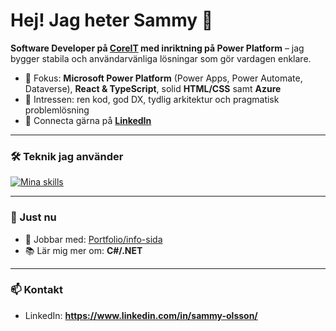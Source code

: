 # Hej! Jag heter Sammy 👋

**Software Developer på [CoreIT](https://coreit.se) med inriktning på Power Platform** – jag bygger stabila och användarvänliga lösningar som gör vardagen enklare.

- 🧩 Fokus: **Microsoft Power Platform** (Power Apps, Power Automate, Dataverse), **React & TypeScript**, solid **HTML/CSS** samt **Azure**
- 🧠 Intressen: ren kod, god DX, tydlig arkitektur och pragmatisk problemlösning
- 🤝 Connecta gärna på **[LinkedIn](https://www.linkedin.com/in/sammy-olsson/)**

---

### 🛠️ Teknik jag använder
[![Mina skills](https://skillicons.dev/icons?i=html,css,js,ts,react,azure)](https://skillicons.dev)

---

### 🚀 Just nu
- 🔭 Jobbar med: [Portfolio/info-sida](https://github.com/sammyolsson/me)
- 📚 Lär mig mer om: **C#/.NET**

---

### 📫 Kontakt
- LinkedIn: **https://www.linkedin.com/in/sammy-olsson/**
